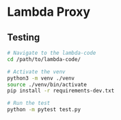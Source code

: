 # Lambda Proxy

## Testing

```bash
# Navigate to the lambda-code
cd /path/to/lambda-code/

# Activate the venv
python3 -m venv ./venv
source ./venv/bin/activate
pip install -r requirements-dev.txt

# Run the test
python -m pytest test.py
```
